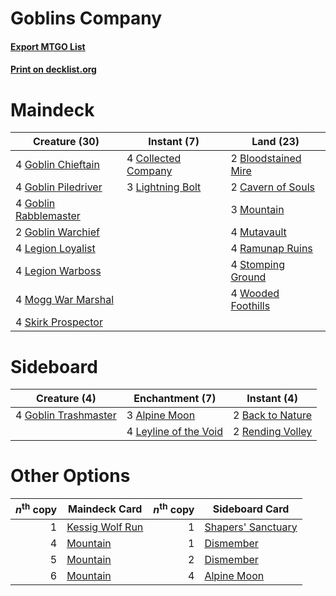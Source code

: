 # Goblins Company

#### [Export MTGO List](../collection/Goblins%20Company/Goblins%20Company.txt)
#### [Print on decklist.org](http://decklist.org/?deckmain=2%09Bloodstained%20Mire%0A2%09Cavern%20of%20Souls%0A4%09Collected%20Company%0A4%09Goblin%20Chieftain%0A4%09Goblin%20Piledriver%0A4%09Goblin%20Rabblemaster%0A2%09Goblin%20Warchief%0A4%09Legion%20Loyalist%0A4%09Legion%20Warboss%0A3%09Lightning%20Bolt%0A4%09Mogg%20War%20Marshal%0A3%09Mountain%0A4%09Mutavault%0A4%09Ramunap%20Ruins%0A4%09Skirk%20Prospector%0A4%09Stomping%20Ground%0A4%09Wooded%20Foothills&deckside=3%09Alpine%20Moon%0A2%09Back%20to%20Nature%0A4%09Goblin%20Trashmaster%0A4%09Leyline%20of%20the%20Void%0A2%09Rending%20Volley)
# Maindeck

|                                         Creature (30)                                          |                                         Instant (7)                                          |                                          Land (23)                                           |
|------------------------------------------------------------------------------------------------|----------------------------------------------------------------------------------------------|----------------------------------------------------------------------------------------------|
|4 [Goblin Chieftain](http://gatherer.wizards.com/Pages/Card/Details.aspx?multiverseid=438481)   |4 [Collected Company](http://gatherer.wizards.com/Pages/Card/Details.aspx?multiverseid=394519)|2 [Bloodstained Mire](http://gatherer.wizards.com/Pages/Card/Details.aspx?multiverseid=405094)|
|4 [Goblin Piledriver](http://gatherer.wizards.com/Pages/Card/Details.aspx?multiverseid=382962)  |3 [Lightning Bolt](http://gatherer.wizards.com/Pages/Card/Details.aspx?multiverseid=234704)   |2 [Cavern of Souls](http://gatherer.wizards.com/Pages/Card/Details.aspx?multiverseid=426057)  |
|4 [Goblin Rabblemaster](http://gatherer.wizards.com/Pages/Card/Details.aspx?multiverseid=438486)|                                                                                              |3 [Mountain](http://gatherer.wizards.com/Pages/Card/Details.aspx?multiverseid=439604)         |
|2 [Goblin Warchief](http://gatherer.wizards.com/Pages/Card/Details.aspx?multiverseid=382966)    |                                                                                              |4 [Mutavault](http://gatherer.wizards.com/Pages/Card/Details.aspx?multiverseid=152724)        |
|4 [Legion Loyalist](http://gatherer.wizards.com/Pages/Card/Details.aspx?multiverseid=366348)    |                                                                                              |4 [Ramunap Ruins](http://gatherer.wizards.com/Pages/Card/Details.aspx?multiverseid=430870)    |
|4 [Legion Warboss](http://gatherer.wizards.com/Pages/Card/Details.aspx?multiverseid=452859)     |                                                                                              |4 [Stomping Ground](http://gatherer.wizards.com/Pages/Card/Details.aspx?multiverseid=405110)  |
|4 [Mogg War Marshal](http://gatherer.wizards.com/Pages/Card/Details.aspx?multiverseid=370547)   |                                                                                              |4 [Wooded Foothills](http://gatherer.wizards.com/Pages/Card/Details.aspx?multiverseid=405116) |
|4 [Skirk Prospector](http://gatherer.wizards.com/Pages/Card/Details.aspx?multiverseid=383096)   |                                                                                              |                                                                                              |


# Sideboard

|                                         Creature (4)                                          |                                        Enchantment (7)                                         |                                        Instant (4)                                        |
|-----------------------------------------------------------------------------------------------|------------------------------------------------------------------------------------------------|-------------------------------------------------------------------------------------------|
|4 [Goblin Trashmaster](http://gatherer.wizards.com/Pages/Card/Details.aspx?multiverseid=447280)|3 [Alpine Moon](http://gatherer.wizards.com/Pages/Card/Details.aspx?multiverseid=447264)        |2 [Back to Nature](http://gatherer.wizards.com/Pages/Card/Details.aspx?multiverseid=383187)|
|                                                                                               |4 [Leyline of the Void](http://gatherer.wizards.com/Pages/Card/Details.aspx?multiverseid=205013)|2 [Rending Volley](http://gatherer.wizards.com/Pages/Card/Details.aspx?multiverseid=394663)|


# Other Options

|*n*<sup>th</sup> copy|                                      Maindeck Card                                       |*n*<sup>th</sup> copy|                                       Sideboard Card                                        |
|--------------------:|------------------------------------------------------------------------------------------|--------------------:|---------------------------------------------------------------------------------------------|
|                    1|[Kessig Wolf Run](http://gatherer.wizards.com/Pages/Card/Details.aspx?multiverseid=373323)|                    1|[Shapers' Sanctuary](http://gatherer.wizards.com/Pages/Card/Details.aspx?multiverseid=435362)|
|                    4|[Mountain](http://gatherer.wizards.com/Pages/Card/Details.aspx?multiverseid=439604)       |                    1|[Dismember](http://gatherer.wizards.com/Pages/Card/Details.aspx?multiverseid=397830)         |
|                    5|[Mountain](http://gatherer.wizards.com/Pages/Card/Details.aspx?multiverseid=439604)       |                    2|[Dismember](http://gatherer.wizards.com/Pages/Card/Details.aspx?multiverseid=397830)         |
|                    6|[Mountain](http://gatherer.wizards.com/Pages/Card/Details.aspx?multiverseid=439604)       |                    4|[Alpine Moon](http://gatherer.wizards.com/Pages/Card/Details.aspx?multiverseid=447264)       |

